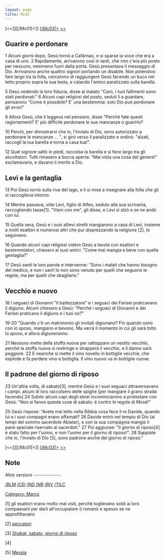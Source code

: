```yaml
---
layout: page
title: Mc02
---
```


[<<]][[/Mc01|<]] [[/Mc03|>](/Mc01 "wikilink") [&gt;&gt;](/Lc01 "wikilink")

Guarire e perdonare
-------------------

1 Alcuni giorni dopo, Gesù tornò a Cafàrnao, e si sparse la voce che era a casa di uno. 2 Rapidamente, arrivarono così in tanti, che non c'era più posto per nessuno, nemmeno fuori dalla porta. Gesù presentava il messaggio di Dio. Arrivarono anche quattro signori portando un disabile. Non potendosi fare largo tra la folla, cercarono di raggiungere Gesù facendo un buco nel tetto proprio sopra la sua testa, e calando l'amico paralizzato sulla barella.

5 Gesù vedendo la loro fiducia, disse al malato "Caro, i tuoi fallimenti sono stati perdonati." 6 Alcuni capi religiosi del posto, seduti lì a guardare, pensarono "Come è possibile? E' una bestemmia: solo Dio può perdonare gli errori"

8 Allora Gesù, che li leggeva nel pensiero, disse "Perché fate questi ragionamenti? E' più difficile perdonare le sue mancanze o guarirlo?

10 Perciò, per dimostrarvi che io, l'inviato di Dio, sono autorizzato a perdonare le mancanze ... ", si girò verso il paralizzato e ordinò: "alzati, raccogli la tua barella e torna a casa tua!".

12 Quel signore saltò in piedi, raccolse la barella e si fece largo tra gli ascoltatori. Tutti rimasero a bocca aperta: "Mai vista una cosa del genere!" esclamavano, e davano il merito a Dio.

Levi e la gentaglia
-------------------

13 Poi Gesù tornò sulla riva del lago, e lì si mise a insegnare alla folla che gli si raccoglieva intorno.

14 Mentre passava, vide Levi, figlio di Alfeo, seduto alla sua scrivania, raccogliendo tasse[1]. "Vieni con me", gli disse, e Levi si alzò e se ne andò con lui.

15 Quella sera, Gesù e i suoi allievi stretti mangiarono a casa di Levi, insieme a molti esattori e numerosi altri che pur disprezzando la religione [2], lo seguivano.

16 Quando alcuni capi religiosi videro Gesù a tavola con esattori e bestemmiatori, chiesero ai suoi amici: "Come mai mangia e beve con quella gentaglia?"

17 Gesù sentì le loro parole e intervenne: "Sono i malati che hanno bisogno del medico, e non i sani! Io non sono venuto per quelli che seguono le regole, ma per quelli che sbagliano."

Vecchio e nuovo
---------------

18 I seguaci di Giovanni "Il battezzatore" e i seguaci dei Farisei praticavano il digiuno. Alcuni chiesero a Gesù: "Perché i seguaci di Giovanni e dei Farisei praticano il digiuno e i tuoi no?"

19-20 "Quando c'è un matrimonio gli invitati digiunano? Fin quando sono con lo sposo, mangiano e bevono. Ma verrà il momento in cui gli sarà tolto lo sposo, e allora digiuneranno.

21 Nessuno mette della stoffa nuova per rattoppare un vestito vecchio, perché la stoffa nuova si restringe e strapperà il vecchio, e il danno sarà peggiore. 22 E neanche si mette il vino novello in bottiglie vecchie, che esplode e fa perdere vino e bottiglia. Il vino nuovo va in bottiglie nuove.

Il padrone del giorno di riposo
-------------------------------

23 Un'altra volta, di sabato[3], mentre Gesù e i suoi seguaci attraversavano i campi, alcuni di loro raccolsero delle spighe \[per mangiare il grano strada facendo\] 24 Subito alcuni capi degli ebrei incominciarono a protestare con Gesù: "Non si fanno queste cose di sabato: è contro le regole di Mosé!"

25 Gesù rispose: "Avete mai letto nella Bibbia cosa fece il re Davide, quando lui e i suoi compagni erano affamati? 26 Davide entrò nel tempio di Dio (ai tempi del sommo sacerdote Abiatar), e con la sua compagnia mangiò il pane speciale riservato ai sacerdoti." 27 Poi aggiunse: "Il giorno di riposo[4] è stato fatto per l'uomo, e non l'uomo per il giorno di riposo!". 28 Sappiate che io, l'Inviato di Dio [5], sono padrone anche del giorno di riposo."

[<<]][[/Mc01|<]] [[/Mc03|>](/Mc01 "wikilink") [&gt;&gt;](/Lc01 "wikilink")

Note
----

<references>
</references>
Altre versioni
--------------

[/BLM](/{{BASEPAGENAME}}/BLM "wikilink") [/CEI](/{{BASEPAGENAME}}/CEI "wikilink") [/ND](/{{BASEPAGENAME}}/ND "wikilink") [/NR](/{{BASEPAGENAME}}/NR "wikilink") [/RIV](/{{BASEPAGENAME}}/RIV "wikilink") [/TILC](/{{BASEPAGENAME}}/TILC "wikilink")

[Category: Marco](/Category:_Marco "wikilink")

[1] gli esattori erano molto mal visti, perché toglievano soldi ai loro compaesani per darli all'occupatore (i romani) e spesso se ne approfittavano

[2] [peccatori](/G/peccatori "wikilink")

[3] [Shabat, sabato, giorno di riposo](/g/shabat "wikilink")

[4]

[5] [Messia](/g/Messia "wikilink")